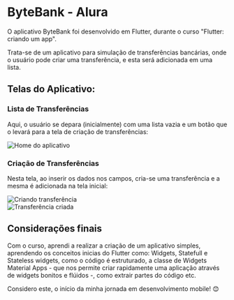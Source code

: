 # ByteBank - Alura

O aplicativo ByteBank foi desenvolvido em Flutter, durante o curso "Flutter: criando um app".

Trata-se de um aplicativo para simulação de transferências bancárias, onde o usuário pode criar uma transferência, e esta será adicionada em uma lista.

## Telas do Aplicativo:

### Lista de Transferências

Aqui, o usuário se depara (inicialmente) com uma lista vazia e um botão que o levará para a tela de criação de transferências:

<img scr="home_sem_nada.png" alt="Home do aplicativo">

### Criação de Transferências

Nesta tela, ao inserir os dados nos campos, cria-se uma transferência e a mesma é adicionada na tela inicial:

<img scr="criando_transf.png" alt="Criando transferência"><br>
<img scr="home_com_transf.png" alt="Transferência criada">

## Considerações finais

Com o curso, aprendi a realizar a criação de um aplicativo simples, aprendendo os conceitos inicias do Flutter como: Widgets, Statefull e Stateless widgets, como o código é estruturado, a classe de Widgets Material Apps - que nos permite criar rapidamente uma aplicação através de widgets bonitos e flúidos -, como extrair partes do código etc.

Considero este, o início da minha jornada em desenvolvimento mobile! 😊
